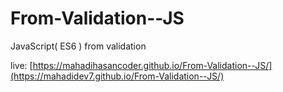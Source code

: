 # From-Validation--JS
JavaScript( ES6 ) from validation 

live:
[https://mahadihasancoder.github.io/From-Validation--JS/](https://mahadidev7.github.io/From-Validation--JS/)
